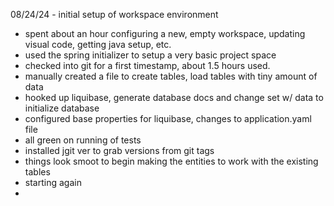08/24/24 - initial setup of workspace environment
  - spent about an hour configuring a new, empty workspace, updating visual code, getting java setup, etc.
  - used the spring initializer to setup a very basic project space
  - checked into git for a first timestamp, about 1.5 hours used.
  - manually created a file to create tables, load tables with tiny amount of data
  - hooked up liquibase, generate database docs and change set w/ data to initialize database
  - configured base properties for liquibase, changes to application.yaml file
  - all green on running of tests
  - installed jgit ver to grab versions from git tags
  - things look smoot to begin making the entities to work with the existing tables
  - starting again
  -
